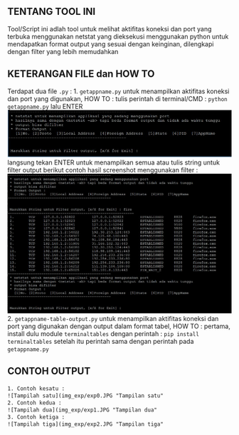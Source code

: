 ## TENTANG TOOL INI 
Tool/Script ini adlah tool untuk melihat aktifitas koneksi dan port yang terbuka menggunakan netstat 
yang dieksekusi menggunakan python untuk mendapatkan format output yang sesuai dengan keinginan, 
dilengkapi dengan filter yang lebih memudahkan

## KETERANGAN FILE dan HOW TO 
Terdapat dua file `.py` : 
	1. `getappname.py` untuk menampilkan aktifitas koneksi dan port yang digunakan, 
		HOW TO : 
		tulis perintah di terminal/CMD : `python getappname.py` lalu ENTER
		![Tampilah Awal](img_exp/exp0.JPG "Tampilan Awal")
		langsung tekan ENTER untuk menampilkan semua atau tulis string untuk filter output
		berikut contoh hasil screenshot menggunakan filter : 
		![Filter Contoh Awal](img_exp/exp1.JPG "Filter Contoh Awal")
	2. `getappname-table-output.py` untuk menampilkan aktifitas koneksi dan port yang digunakan dengan output dalam format tabel,
		HOW TO :
		pertama, install dulu module `terminaltables` dengan perintah : `pip install terminaltables`
		setelah itu perintah sama dengan perintah pada `getappname.py`
## CONTOH OUTPUT 
	1. Contoh kesatu : 
	![Tampilah satu](img_exp/exp0.JPG "Tampilan satu"
	2. Contoh kedua : 
	![Tampilah dua](img_exp/exp1.JPG "Tampilan dua"
	3. Contoh ketiga : 
	![Tampilah tiga](img_exp/exp2.JPG "Tampilan tiga"